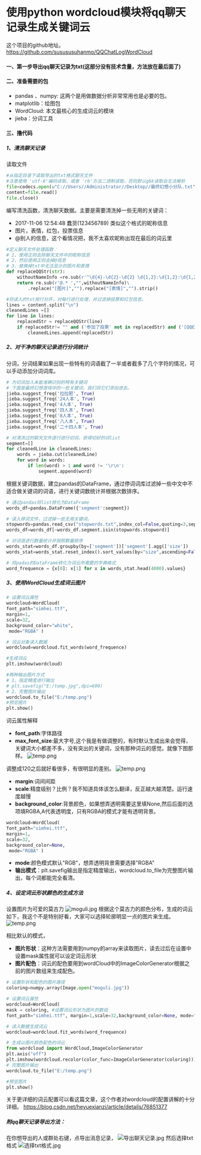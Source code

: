 # 使用python wordcloud模块将qq聊天记录生成关键词云
这个项目的github地址。https://github.com/susususuhanmo/QQChatLogWordCloud
#### 一、第一步导出qq聊天记录为txt(这部分没有技术含量，方法放在最后面了)
#### 二、准备需要的包
* pandas 、numpy: 这两个是用做数据分析非常常用也是必要的包。
* matplotlib：绘图包
* WordCloud: 本文最核心的生成词云的模块
* jieba：分词工具
#### 三、撸代码
##### 1、清洗聊天记录
读取文件
```python
#从指定目录下读取导出的txt格式聊天文件
#注意使用 'utf-8'编码读取，或者 'rb'方法二进制读取，否则默认gbk读取会无法解析
file=codecs.open(u"C://Users//Administrator//Desktop//最终幻想小分队.txt",'r','utf-8')
content=file.read()
file.close()
```
编写清洗函数，清洗聊天数据。主要是需要清洗掉一些无用的关键词：
* 2017-11-06 12:54:48 蠢货(123456789) 类似这个格式的昵称信息
* 图片，表情，红包，投票信息
* @别人的信息，这个看情况把，我不太喜欢昵称出现在最后的词云里
```python
#定义聊天文件处理函数：
# 1、使用正则去除聊天文件中的昵称信息
# 2、然后使用正则去掉@信息
# 3、替换掉txt中无法显示的图片和表情
def replaceQQStr(str):
    withoutNameInfo =re.sub(r'^\d{4}-\d{2}-\d{2} \d{1,2}:\d{1,2}:\d{1,2} .*[\(\<][1-9][0-9]{4,}[\)\>]', "", str)
    return re.sub(r'@.* ',"",withoutNameInfo)\
        .replace("[图片]","").replace("[表情]","").strip()

#将读入的txt按行分开，对每行进行处理，并过滤掉投票和红包信息。
lines = content.split("\n")
cleanedLines =[]
for line in lines:
    replacedStr = replaceQQStr(line)
    if replacedStr!= "" and ('参加了投票' not in replacedStr) and ('[QQ红包]' not in replacedStr):
        cleanedLines.append(replacedStr)
```
##### 2、对干净的聊天记录进行分词统计
分词，分词结果如果出现一些特有的词语截了一半或者截多了几个字符的情况，可以手动添加分词词库。
```python
# 为切词加入未能准确识别的特有关键词
# 下面是最终幻想游戏中的一些关键词，我们将它们添加进去。
jieba.suggest_freq('拉拉肥', True)
jieba.suggest_freq('24人本', True)
jieba.suggest_freq('4人本', True)
jieba.suggest_freq('四人本', True)
jieba.suggest_freq('8人本', True)
jieba.suggest_freq('八人本', True)
jieba.suggest_freq('二十四人本', True)

# 对清洗过的聊天文件逐行进行切词，获得切好的词list
segment=[]
for cleanedLine in cleanedLines:
    words = jieba.cut(cleanedLine)
    for word in words:
        if len(word) > 1 and word != '\r\n':
            segment.append(word)
```
根据关键词数据，建立pandas的DataFrame，通过停词词库过滤掉一些中文中不适合做关键词的词语，进行关键词数统计并根据次数排序。
```python
# 通过pandas将list转化为DataFrame
words_df=pandas.DataFrame({'segment':segment})

# 读入停词文件，过滤掉一些无用关键词。
stopwords=pandas.read_csv("stopwords.txt",index_col=False,quoting=3,sep="\t",names=['stopword'],encoding="utf8")
words_df=words_df[~words_df.segment.isin(stopwords.stopword)]

# 对词语进行数量统计并按照数量排序
words_stat=words_df.groupby(by=['segment'])['segment'].agg(['size'])
words_stat=words_stat.reset_index().sort_values(by="size",ascending=False)

# 将padas的DataFrame转化为词云所需要的字典格式
word_frequence = {x[0]: x[1] for x in words_stat.head(4000).values}
```
##### 3、使用WordCloud生成词云图片
```python
# 设置词云属性
wordcloud=WordCloud(
font_path="simhei.ttf",
margin=1,
scale=32,
background_color="white",
 mode="RGBA" )

# 词云对象读入数据
wordcloud=wordcloud.fit_words(word_frequence)

#生成词云
plt.imshow(wordcloud)

#两种输出图片方式
# 1、指定精度进行输出
# plt.savefig("E:/temp.jpg",dpi=600)
# 2、完整图片输出
wordcloud.to_file("E:/temp.png")
#预览图片
plt.show()
```
词云属性解释
* **font_path**:字体路径
* **max_font_size**:最大字号,这个我是有做调整的，有时默认生成出来会觉得，关键词大小都差不多，没有突出的关键词，没有那种词云的感觉。就像下图那样。
![temp.png](https://upload-images.jianshu.io/upload_images/11344477-76cc93c5a315211e.png?imageMogr2/auto-orient/strip%7CimageView2/2/w/1240)

调整成120之后就好看很多，有很明显的差别。
![temp.png](https://upload-images.jianshu.io/upload_images/11344477-fb0f5bbd18dcdb23.png?imageMogr2/auto-orient/strip%7CimageView2/2/w/1240)
* **margin**:词间间距
* **scale**:精度级别？比例？我不知道具体该怎么翻译，反正越大越清楚。运行速度越慢
* **background_color**:背景颜色，如果想弄透明需要这里填None,然后后面的选项填RGBA,A代表透明度，只有RGBA的模式才能有透明背景。
```python
wordcloud=WordCloud(
font_path="simhei.ttf",
margin=1,
scale=32,
background_color=None,
 mode="RGBA" )
```
* **mode**:颜色模式默认"RGB"，想弄透明背景需要选择"RGBA"
* **输出模式**：plt.savefig输出是指定精度输出，wordcloud.to_file为完整图片输出，每个词都能完全看清。
##### 4、设定词云形状颜色的生成方法
设置图片为可爱的莫古力
![moguli.jpg](https://upload-images.jianshu.io/upload_images/11344477-70e852f6d52bb954.jpg?imageMogr2/auto-orient/strip%7CimageView2/2/w/1240)
根据这个莫古力的颜色分布，生成的词云如下，我这个不是特别好看，大家可以选择轮廓明显一点的图片来生成。
![temp.png](https://upload-images.jianshu.io/upload_images/11344477-6987c59d2d5f71fe.png?imageMogr2/auto-orient/strip%7CimageView2/2/w/1240)



相比默认的模式，
* **图片形状**：这种方法需要用到numpy的array来读取图片，读去过后在设置中设置mask属性就可以设定词云形状
* **图片配色**：词云的配色要用到wordCloud中的ImageColorGenerator根据之前的图片数组来生成配色。
```python
# 设置形状和配色的图片路径
coloring=numpy.array(Image.open("moguli.jpg"))

# 设置词云属性
wordcloud=WordCloud(
mask = coloring, #设置词云形状为图片的数组
font_path="simhei.ttf", margin=1,scale=32,background_color=None, mode="RGBA" )

# 读入数据生成词云
wordcloud=wordcloud.fit_words(word_frequence)

# 生成以图片颜色配色的词云
from wordcloud import WordCloud,ImageColorGenerator
plt.axis("off")
plt.imshow(wordcloud.recolor(color_func=ImageColorGenerator(coloring)))
# 完整图片输出
wordcloud.to_file("E:/temp.png")

#预览图片
plt.show()
```

关于更详细的词云配置可以看这篇文章，这个作者对wordcloud的配置讲解的十分详细。
https://blog.csdn.net/heyuexianzi/article/details/76851377

##### 附qq聊天记录导出方法：
在你想导出的人或群处右键，点导出消息记录，
![导出聊天记录.jpg](https://upload-images.jianshu.io/upload_images/11344477-665269d6fbfa52fa.jpg?imageMogr2/auto-orient/strip%7CimageView2/2/w/1240)
然后选择txt格式
![选择txt格式.jpg](https://upload-images.jianshu.io/upload_images/11344477-358de534aa4991b1.jpg?imageMogr2/auto-orient/strip%7CimageView2/2/w/1240)
